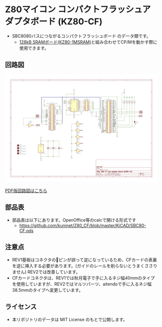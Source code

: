 # Z80マイコン コンパクトフラッシュアダプタボード (KZ80-CF)

- SBC8080バスにつながるコンパクトフラッシュボード のデータ類です。
  - [128kB SRAMボード(KZ80-1MSRAM)](https://github.com/kuninet/Z80_1MRAMB)と組み合わせてCP/Mを動かす際に使用できます。

## 回路図

![回路図](img/SBC80-CF.jpg)

[PDF版回路図はこちら](img/SBC80-CF.pdf)

## 部品表

- 部品表は以下にあります。OpenOffice等のcalcで開ける形式です
  - https://github.com/kuninet/Z80_CF/blob/master/KiCAD/SBC80-CF.ods

## 注意点

- REV1基板はコネクタのピンが誤って逆になっているため、CFカードの表裏を逆に挿入する必要があります。(ガイドのレールを削らないとうまくささりません) REV2では改善しています。
- CFカードコネクタは、REV1では秋月電子で手に入るネジ幅40mmのタイプを使用していますが、REV2ではマルツパーツ、aitendoで手に入るネジ幅38.5mmのタイプへ変更しています。


## ライセンス

- 本リポジトリのデータは MIT License のもとで公開します。

